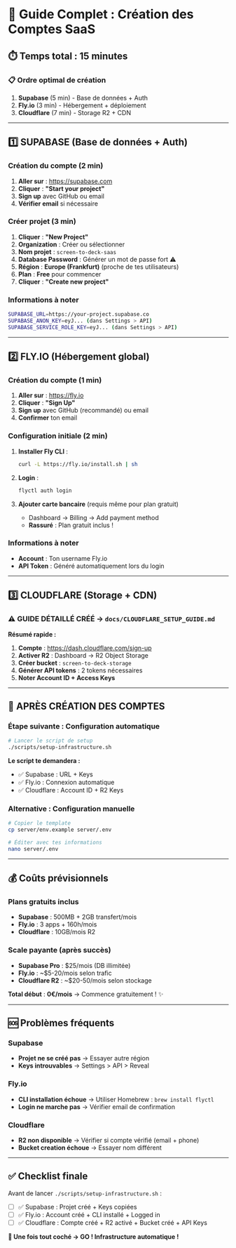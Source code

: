 # 🚀 Guide Complet : Création des Comptes SaaS

## ⏱️ Temps total : 15 minutes

### 📋 Ordre optimal de création

1. **Supabase** (5 min) - Base de données + Auth
2. **Fly.io** (3 min) - Hébergement + déploiement  
3. **Cloudflare** (7 min) - Storage R2 + CDN

---

## 1️⃣ **SUPABASE** (Base de données + Auth)

### Création du compte (2 min)

1. **Aller sur** : <https://supabase.com>
2. **Cliquer** : **"Start your project"**
3. **Sign up** avec GitHub ou email
4. **Vérifier email** si nécessaire

### Créer projet (3 min)

1. **Cliquer** : **"New Project"**
2. **Organization** : Créer ou sélectionner
3. **Nom projet** : `screen-to-deck-saas`
4. **Database Password** : Générer un mot de passe fort ⚠️
5. **Région** : **Europe (Frankfurt)** (proche de tes utilisateurs)
6. **Plan** : **Free** pour commencer
7. **Cliquer** : **"Create new project"**

### Informations à noter

```bash
SUPABASE_URL=https://your-project.supabase.co
SUPABASE_ANON_KEY=eyJ... (dans Settings > API)
SUPABASE_SERVICE_ROLE_KEY=eyJ... (dans Settings > API)
```

---

## 2️⃣ **FLY.IO** (Hébergement global)

### Création du compte (1 min)

1. **Aller sur** : <https://fly.io>
2. **Cliquer** : **"Sign Up"**
3. **Sign up** avec GitHub (recommandé) ou email
4. **Confirmer** ton email

### Configuration initiale (2 min)

1. **Installer Fly CLI** :

   ```bash
   curl -L https://fly.io/install.sh | sh
   ```

2. **Login** :

   ```bash
   flyctl auth login
   ```

3. **Ajouter carte bancaire** (requis même pour plan gratuit)
   - Dashboard → Billing → Add payment method
   - **Rassuré** : Plan gratuit inclus !

### Informations à noter

- **Account** : Ton username Fly.io
- **API Token** : Généré automatiquement lors du login

---

## 3️⃣ **CLOUDFLARE** (Storage + CDN)

### ⚠️ **GUIDE DÉTAILLÉ CRÉÉ** → `docs/CLOUDFLARE_SETUP_GUIDE.md`

**Résumé rapide :**

1. **Compte** : <https://dash.cloudflare.com/sign-up>
2. **Activer R2** : Dashboard → R2 Object Storage
3. **Créer bucket** : `screen-to-deck-storage`
4. **Générer API tokens** : 2 tokens nécessaires
5. **Noter Account ID + Access Keys**

---

## 🎯 **APRÈS CRÉATION DES COMPTES**

### Étape suivante : Configuration automatique

```bash
# Lancer le script de setup
./scripts/setup-infrastructure.sh
```

**Le script te demandera :**

- ✅ Supabase : URL + Keys
- ✅ Fly.io : Connexion automatique  
- ✅ Cloudflare : Account ID + R2 Keys

### Alternative : Configuration manuelle

```bash
# Copier le template
cp server/env.example server/.env

# Éditer avec tes informations
nano server/.env
```

---

## 💰 **Coûts prévisionnels**

### Plans gratuits inclus

- **Supabase** : 500MB + 2GB transfert/mois
- **Fly.io** : 3 apps + 160h/mois
- **Cloudflare** : 10GB/mois R2

### Scale payante (après succès)

- **Supabase Pro** : $25/mois (DB illimitée)
- **Fly.io** : ~$5-20/mois selon trafic
- **Cloudflare R2** : ~$20-50/mois selon stockage

**Total début** : **0€/mois** → Commence gratuitement ! ✨

---

## 🆘 **Problèmes fréquents**

### Supabase

- **Projet ne se créé pas** → Essayer autre région
- **Keys introuvables** → Settings > API > Reveal

### Fly.io  

- **CLI installation échoue** → Utiliser Homebrew : `brew install flyctl`
- **Login ne marche pas** → Vérifier email de confirmation

### Cloudflare

- **R2 non disponible** → Vérifier si compte vérifié (email + phone)
- **Bucket creation échoue** → Essayer nom différent

---

## ✅ **Checklist finale**

Avant de lancer `./scripts/setup-infrastructure.sh` :

- [ ] ✅ Supabase : Projet créé + Keys copiées
- [ ] ✅ Fly.io : Account créé + CLI installé + Logged in  
- [ ] ✅ Cloudflare : Compte créé + R2 activé + Bucket créé + API Keys

**🚀 Une fois tout coché → GO ! Infrastructure automatique !**
